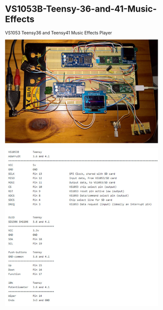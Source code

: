 # VS1053B-Teensy-36-and-41-Music-Effects
VS1053 Teensy36 and Teensy41 Music Effects Player

<p align="left">
<img src="images/Teensy36and41.jpg" width="700" /> 
<br>

<p align="left">
<img src="images/connect.jpg" width="702" /> 
<br>
